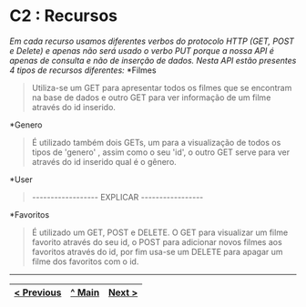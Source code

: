 # C2 : Recursos

_Em cada recurso usamos diferentes verbos do protocolo HTTP (GET, POST e Delete) e apenas não será usado o verbo PUT porque a nossa API é apenas de consulta e não de inserção de dados._
_Nesta API estão presentes 4 tipos de recursos diferentes:_
*Filmes
> Utiliza-se um GET para apresentar todos os filmes que se encontram na base de dados e outro GET para ver informação de um filme através do id inserido. 

*Genero
> É utilizado também dois GETs, um para a visualização de todos os tipos de 'genero' , assim como o seu 'id', o outro GET serve para ver através do id inserido qual é o gênero.

*User
> ------------------  EXPLICAR -----------------

*Favoritos
> É utilizado um GET, POST e DELETE. O GET para visualizar um filme favorito através do seu id, o POST para adicionar novos filmes aos favoritos através do id, por fim usa-se um DELETE para apagar um filme dos favoritos com o id.


---
[< Previous](c1.md) | [^ Main](../../../) | [Next >](c3.md)
:--- | :---: | ---: 